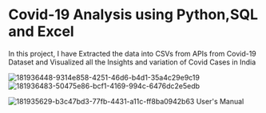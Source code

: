 # Covid-19 Analysis using Python,SQL and Excel
In this project, I have Extracted the data into CSVs from APIs from Covid-19 Dataset and Visualized all the Insights and variation of Covid Cases in India

![181936448-9314e858-4251-46d6-b4d1-35a4c29e9c19](https://github.com/reema08/Covid19-Project/assets/109653833/017ff44f-8b55-48c2-8fce-5605fdb53159)![181936483-50475e86-bcf1-4169-994c-6476dc2e5edb](https://github.com/reema08/Covid19-Project/assets/109653833/383701b3-ba1b-4c77-ab92-9eaf791e36b0)

![181935629-b3c47bd3-77fb-4431-a11c-ff8ba0942b63](https://github.com/reema08/Covid19-Project/assets/109653833/d189f76a-6a6d-45b3-b370-cd3b503309cf) User's Manual

